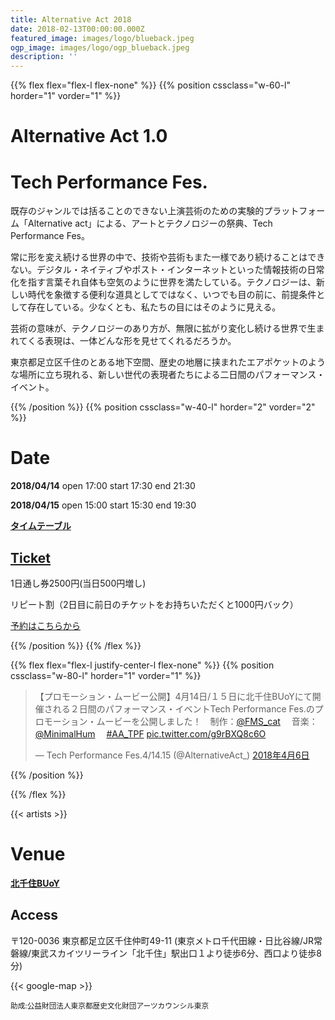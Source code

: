 ```yaml
---
title: Alternative Act 2018
date: 2018-02-13T00:00:00.000Z
featured_image: images/logo/blueback.jpeg
ogp_image: images/logo/ogp_blueback.jpeg
description: ''
---
```


{{% flex flex="flex-l flex-none" %}}
{{% position cssclass="w-60-l" horder="1" vorder="1" %}}

# Alternative Act 1.0

# Tech Performance Fes.

既存のジャンルでは括ることのできない上演芸術のための実験的プラットフォーム「Alternative act」による、アートとテクノロジーの祭典、Tech Performance Fes。

常に形を変え続ける世界の中で、技術や芸術もまた一様であり続けることはできない。デジタル・ネイティブやポスト・インターネットといった情報技術の日常化を指す言葉それ自体も空気のように世界を満たしている。テクノロジーは、新しい時代を象徴する便利な道具としてではなく、いつでも目の前に、前提条件として存在している。少なくとも、私たちの目にはそのように見える。

芸術の意味が、テクノロジーのあり方が、無限に拡がり変化し続ける世界で生まれてくる表現は、一体どんな形を見せてくれるだろうか。

東京都足立区千住のとある地下空間、歴史の地層に挟まれたエアポケットのような場所に立ち現れる、新しい世代の表現者たちによる二日間のパフォーマンス・イベント。

{{% /position %}}
{{% position cssclass="w-40-l" horder="2" vorder="2" %}}

# Date

**2018/04/14** open 17:00 start 17:30 end 21:30

**2018/04/15** open 15:00 start 15:30 end 19:30

**[タイムテーブル](/timetable)**

## [Ticket](/ticket)

1日通し券2500円(当日500円増し)

リピート割（2日目に前日のチケットをお持ちいただくと1000円バック）

[予約はこちらから](/ticket)

{{% /position %}}
{{% /flex %}}

{{% flex flex="flex-l justify-center-l flex-none" %}}
{{% position cssclass="w-80-l" horder="1" vorder="1" %}}

<blockquote class="twitter-video tw-align-center" data-lang="ja"><p lang="ja" dir="ltr">【プロモーション・ムービー公開】4月14日/１５日に北千住BUoYにて開催される２日間のパフォーマンス・イベントTech Performance Fes.のプロモーション・ムービーを公開しました！　制作：<a href="https://twitter.com/FMS_Cat?ref_src=twsrc%5Etfw">@FMS_cat</a> 　音楽：<a href="https://twitter.com/MinimalHum?ref_src=twsrc%5Etfw">@MinimalHum</a> 　<a href="https://twitter.com/hashtag/AA_TPF?src=hash&amp;ref_src=twsrc%5Etfw">#AA_TPF</a> <a href="https://t.co/g9rBXQ8c6O">pic.twitter.com/g9rBXQ8c6O</a></p>&mdash; Tech Performance Fes.4/14.15 (@AlternativeAct_) <a href="https://twitter.com/AlternativeAct_/status/982239914308788225?ref_src=twsrc%5Etfw">2018年4月6日</a></blockquote>
<script async src="https://platform.twitter.com/widgets.js" charset="utf-8"></script>

{{% /position %}}

{{% /flex %}}


{{< artists >}}

# Venue

**[北千住BUoY](http://buoy.or.jp/)**

## Access

〒120-0036 東京都足立区千住仲町49-11 (東京メトロ千代田線・日比谷線/JR常磐線/東武スカイツリーライン「北千住」駅出口１より徒歩6分、西口より徒歩8分)

{{< google-map >}}

<small>助成:公益財団法人東京都歴史文化財団アーツカウンシル東京</small>
